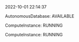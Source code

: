 2022-10-01 22:14:37

AutonomousDatabase: AVAILABLE

ComputeInstance: RUNNING

ComputeInstance: RUNNING